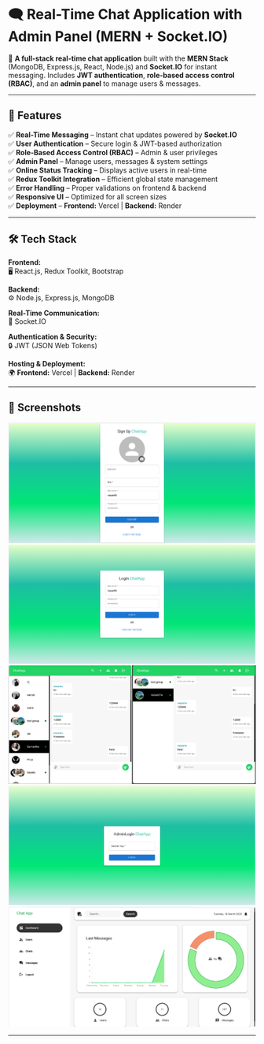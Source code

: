 # 🗨️ Real-Time Chat Application with Admin Panel (MERN + Socket.IO)

📌 **A full-stack real-time chat application** built with the **MERN Stack** (MongoDB, Express.js, React, Node.js) and **Socket.IO** for instant messaging. Includes **JWT authentication**, **role-based access control (RBAC)**, and an **admin panel** to manage users & messages.

---

## 🚀 Features

✅ **Real-Time Messaging** – Instant chat updates powered by **Socket.IO**  
✅ **User Authentication** – Secure login & JWT-based authorization  
✅ **Role-Based Access Control (RBAC)** – Admin & user privileges  
✅ **Admin Panel** – Manage users, messages & system settings  
✅ **Online Status Tracking** – Displays active users in real-time  
✅ **Redux Toolkit Integration** – Efficient global state management  
✅ **Error Handling** – Proper validations on frontend & backend  
✅ **Responsive UI** – Optimized for all screen sizes  
✅ **Deployment** – **Frontend:** Vercel | **Backend:** Render  

---

## 🛠️ Tech Stack

**Frontend:**  
🖥️ React.js, Redux Toolkit, Bootstrap  

**Backend:**  
⚙️ Node.js, Express.js, MongoDB  

**Real-Time Communication:**  
🔄 Socket.IO  

**Authentication & Security:**  
🔒 JWT (JSON Web Tokens)  

**Hosting & Deployment:**  
🌍 **Frontend:** Vercel | **Backend:** Render  

---

## 📸 Screenshots
![Signup Page](./src/assets/SignUp.png)  
![Login Page](./src/assets/login.png)  
![Chat Interface](./src/assets/ChatPage.png) 
![Admin Login](./src/assets/AdminLogin.png)  
![Admin Dashboard](./src/assets/AdminDashboard.png)  

---

